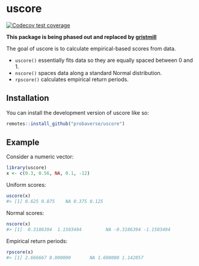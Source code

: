 
<!-- README.md is generated from README.Rmd. Please edit that file -->

# uscore

<!-- badges: start -->

[![Codecov test
coverage](https://codecov.io/gh/probaverse/uscore/branch/main/graph/badge.svg)](https://app.codecov.io/gh/probaverse/uscore?branch=main)
<!-- badges: end -->

**This package is being phased out and replaced by [gristmill](https://github.com/probaverse/gristmill)**

The goal of uscore is to calculate empirical-based scores from data.

- `uscore()` essentially fits data so they are equally spaced between 0
  and 1.
- `nscore()` spaces data along a standard Normal distribution.
- `rpscore()` calculates empirical return periods.

## Installation

You can install the development version of uscore like so:

``` r
remotes::install_github("probaverse/uscore")
```

## Example

Consider a numeric vector:

``` r
library(uscore)
x <- c(0.3, 0.56, NA, 0.1, -12)
```

Uniform scores:

``` r
uscore(x)
#> [1] 0.625 0.875    NA 0.375 0.125
```

Normal scores:

``` r
nscore(x)
#> [1]  0.3186394  1.1503494         NA -0.3186394 -1.1503494
```

Empirical return periods:

``` r
rpscore(x)
#> [1] 2.666667 8.000000       NA 1.600000 1.142857
```
